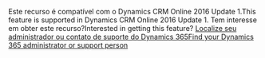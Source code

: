 <span data-ttu-id="7647a-101">Este recurso é compatível com o Dynamics CRM Online 2016 Update 1.</span><span class="sxs-lookup"><span data-stu-id="7647a-101">This feature is supported in Dynamics CRM Online 2016 Update 1.</span></span> <span data-ttu-id="7647a-102">Tem interesse em obter este recurso?</span><span class="sxs-lookup"><span data-stu-id="7647a-102">Interested in getting this feature?</span></span> [<span data-ttu-id="7647a-103">Localize seu administrador ou contato de suporte do Dynamics 365</span><span class="sxs-lookup"><span data-stu-id="7647a-103">Find your Dynamics 365 administrator or support person</span></span>](../basics/find-administrator-support.md)
